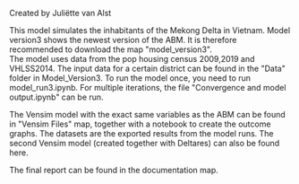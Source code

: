 Created by Juliëtte van Alst

This model simulates the inhabitants of the Mekong Delta in Vietnam. Model version3 shows the newest version of the ABM. It is therefore recommended to download the map "model_version3".  
The model uses data from the pop housing census 2009,2019 and VHLSS2014. The input data for a certain district can be found in the "Data" folder in Model_Version3. 
To run the model once, you need to run model_run3.ipynb. For multiple iterations, the file "Convergence and model output.ipynb" can be run.

The Vensim model with the exact same variables as the ABM can be found in "Vensim Files" map, together with a notebook to create the outcome graphs. The datasets are the exported results from the model runs. The second Vensim model (created together with Deltares) can also be found here. 

The final report can be found in the documentation map. 

